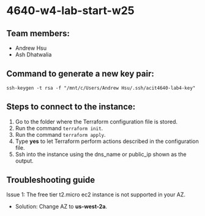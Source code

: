 # 4640-w4-lab-start-w25

## Team members:
- Andrew Hsu
- Ash Dhatwalia

## Command to generate a new key pair:
`ssh-keygen -t rsa -f "/mnt/c/Users/Andrew Hsu/.ssh/acit4640-lab4-key"`

## Steps to connect to the instance:
1. Go to the folder where the Terraform configuration file is stored.
2. Run the command `terraform init`.
3. Run the command `terraform apply`.
4. Type **yes** to let Terraform perform actions described in the configuration file.
5. Ssh into the instance using the dns_name or public_ip shown as the output.

## Troubleshooting guide
Issue 1: The free tier t2.micro ec2 instance is not supported in your AZ.
- Solution: Change AZ to **us-west-2a**.